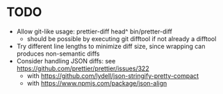 # TODO

* Allow git-like usage: prettier-diff head^ bin/pretter-diff
  * should be possible by executing git difftool if not already a difftool
* Try different line lengths to minimize diff size, since wrapping can produces non-semantic diffs
* Consider handling JSON diffs: see https://github.com/prettier/prettier/issues/322
  * with https://github.com/lydell/json-stringify-pretty-compact
  * with https://www.npmjs.com/package/json-align
